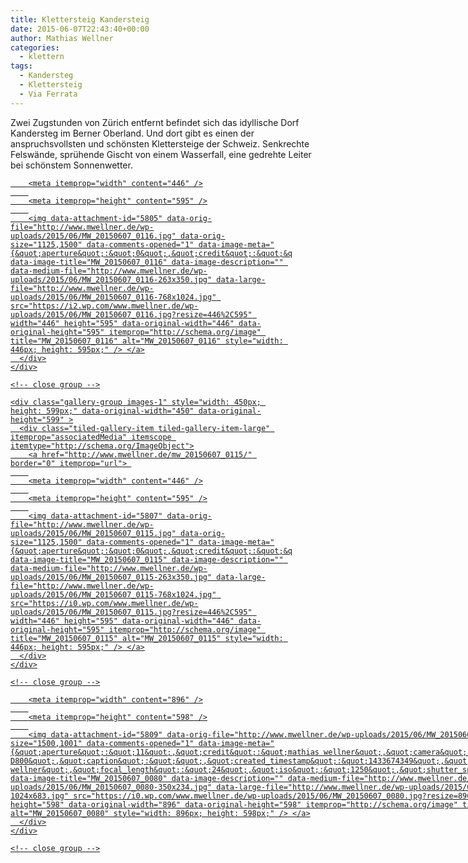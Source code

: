 ```yaml
---
title: Klettersteig Kandersteig
date: 2015-06-07T22:43:40+00:00
author: Mathias Wellner
categories:
  - klettern
tags:
  - Kandersteg
  - Klettersteig
  - Via Ferrata
---
```

Zwei Zugstunden von Zürich entfernt befindet sich das idyllische Dorf Kandersteg im Berner Oberland. Und dort gibt es einen der anspruchsvollsten und schönsten Klettersteige der Schweiz. Senkrechte Felswände, sprühende Gischt von einem Wasserfall, eine gedrehte Leiter bei schönstem Sonnenwetter. 

<div class="tiled-gallery type-rectangular tiled-gallery-unresized" data-original-width="900" data-carousel-extra='{&quot;blog_id&quot;:1,&quot;permalink&quot;:&quot;http:\/\/www.mwellner.de\/2015\/06\/07\/klettersteig-kandersteig\/&quot;,&quot;likes_blog_id&quot;:&quot;9056871&quot;}' itemscope itemtype="http://schema.org/ImageGallery" >
  <div class="gallery-row" style="width: 900px; height: 599px;" data-original-width="900" data-original-height="599" >
    <div class="gallery-group images-1" style="width: 450px; height: 599px;" data-original-width="450" data-original-height="599" >
      <div class="tiled-gallery-item tiled-gallery-item-large" itemprop="associatedMedia" itemscope itemtype="http://schema.org/ImageObject">
        <a href="http://www.mwellner.de/mw_20150607_0116/" border="0" itemprop="url"> 
        
        <meta itemprop="width" content="446" />
        
        <meta itemprop="height" content="595" />
        
        <img data-attachment-id="5805" data-orig-file="http://www.mwellner.de/wp-uploads/2015/06/MW_20150607_0116.jpg" data-orig-size="1125,1500" data-comments-opened="1" data-image-meta="{&quot;aperture&quot;:&quot;0&quot;,&quot;credit&quot;:&quot;&quot;,&quot;camera&quot;:&quot;&quot;,&quot;caption&quot;:&quot;&quot;,&quot;created_timestamp&quot;:&quot;0&quot;,&quot;copyright&quot;:&quot;&quot;,&quot;focal_length&quot;:&quot;0&quot;,&quot;iso&quot;:&quot;0&quot;,&quot;shutter_speed&quot;:&quot;0&quot;,&quot;title&quot;:&quot;&quot;,&quot;orientation&quot;:&quot;0&quot;}" data-image-title="MW_20150607_0116" data-image-description="" data-medium-file="http://www.mwellner.de/wp-uploads/2015/06/MW_20150607_0116-263x350.jpg" data-large-file="http://www.mwellner.de/wp-uploads/2015/06/MW_20150607_0116-768x1024.jpg" src="https://i2.wp.com/www.mwellner.de/wp-uploads/2015/06/MW_20150607_0116.jpg?resize=446%2C595" width="446" height="595" data-original-width="446" data-original-height="595" itemprop="http://schema.org/image" title="MW_20150607_0116" alt="MW_20150607_0116" style="width: 446px; height: 595px;" /> </a>
      </div>
    </div>
    
    <!-- close group -->
    
    <div class="gallery-group images-1" style="width: 450px; height: 599px;" data-original-width="450" data-original-height="599" >
      <div class="tiled-gallery-item tiled-gallery-item-large" itemprop="associatedMedia" itemscope itemtype="http://schema.org/ImageObject">
        <a href="http://www.mwellner.de/mw_20150607_0115/" border="0" itemprop="url"> 
        
        <meta itemprop="width" content="446" />
        
        <meta itemprop="height" content="595" />
        
        <img data-attachment-id="5807" data-orig-file="http://www.mwellner.de/wp-uploads/2015/06/MW_20150607_0115.jpg" data-orig-size="1125,1500" data-comments-opened="1" data-image-meta="{&quot;aperture&quot;:&quot;0&quot;,&quot;credit&quot;:&quot;&quot;,&quot;camera&quot;:&quot;&quot;,&quot;caption&quot;:&quot;&quot;,&quot;created_timestamp&quot;:&quot;0&quot;,&quot;copyright&quot;:&quot;&quot;,&quot;focal_length&quot;:&quot;0&quot;,&quot;iso&quot;:&quot;0&quot;,&quot;shutter_speed&quot;:&quot;0&quot;,&quot;title&quot;:&quot;&quot;,&quot;orientation&quot;:&quot;0&quot;}" data-image-title="MW_20150607_0115" data-image-description="" data-medium-file="http://www.mwellner.de/wp-uploads/2015/06/MW_20150607_0115-263x350.jpg" data-large-file="http://www.mwellner.de/wp-uploads/2015/06/MW_20150607_0115-768x1024.jpg" src="https://i0.wp.com/www.mwellner.de/wp-uploads/2015/06/MW_20150607_0115.jpg?resize=446%2C595" width="446" height="595" data-original-width="446" data-original-height="595" itemprop="http://schema.org/image" title="MW_20150607_0115" alt="MW_20150607_0115" style="width: 446px; height: 595px;" /> </a>
      </div>
    </div>
    
    <!-- close group -->
  </div>
  
  <!-- close row -->
  
  <div class="gallery-row" style="width: 900px; height: 602px;" data-original-width="900" data-original-height="602" >
    <div class="gallery-group images-1" style="width: 900px; height: 602px;" data-original-width="900" data-original-height="602" >
      <div class="tiled-gallery-item tiled-gallery-item-large" itemprop="associatedMedia" itemscope itemtype="http://schema.org/ImageObject">
        <a href="http://www.mwellner.de/mw_20150607_0080/" border="0" itemprop="url"> 
        
        <meta itemprop="width" content="896" />
        
        <meta itemprop="height" content="598" />
        
        <img data-attachment-id="5809" data-orig-file="http://www.mwellner.de/wp-uploads/2015/06/MW_20150607_0080.jpg" data-orig-size="1500,1001" data-comments-opened="1" data-image-meta="{&quot;aperture&quot;:&quot;11&quot;,&quot;credit&quot;:&quot;mathias wellner&quot;,&quot;camera&quot;:&quot;NIKON D800&quot;,&quot;caption&quot;:&quot;&quot;,&quot;created_timestamp&quot;:&quot;1433674349&quot;,&quot;copyright&quot;:&quot;mathias wellner&quot;,&quot;focal_length&quot;:&quot;24&quot;,&quot;iso&quot;:&quot;1250&quot;,&quot;shutter_speed&quot;:&quot;0.002&quot;,&quot;title&quot;:&quot;&quot;,&quot;orientation&quot;:&quot;0&quot;}" data-image-title="MW_20150607_0080" data-image-description="" data-medium-file="http://www.mwellner.de/wp-uploads/2015/06/MW_20150607_0080-350x234.jpg" data-large-file="http://www.mwellner.de/wp-uploads/2015/06/MW_20150607_0080-1024x683.jpg" src="https://i0.wp.com/www.mwellner.de/wp-uploads/2015/06/MW_20150607_0080.jpg?resize=896%2C598" width="896" height="598" data-original-width="896" data-original-height="598" itemprop="http://schema.org/image" title="MW_20150607_0080" alt="MW_20150607_0080" style="width: 896px; height: 598px;" /> </a>
      </div>
    </div>
    
    <!-- close group -->
  </div>
  
  <!-- close row -->
</div>